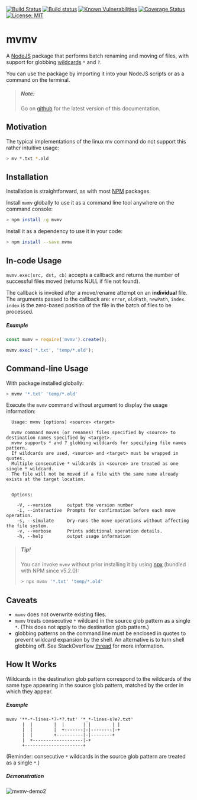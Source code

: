 [![Build Status](https://travis-ci.org/dienluong/mvmv.svg?branch=master)](https://travis-ci.org/dienluong/mvmv) [![Build status](https://ci.appveyor.com/api/projects/status/a5yh2m947yqt5v42?svg=true)](https://ci.appveyor.com/project/dienluong/mvmv) [![Known Vulnerabilities](https://snyk.io/test/github/dienluong/mvmv/badge.svg?targetFile=package.json)](https://snyk.io/test/github/dienluong/mvmv?targetFile=package.json) [![Coverage Status](https://coveralls.io/repos/github/dienluong/mvmv/badge.svg?branch=master)](https://coveralls.io/github/dienluong/mvmv?branch=master) [![License: MIT](https://img.shields.io/badge/License-MIT-yellow.svg)](https://opensource.org/licenses/MIT)
 
# mvmv
A [NodeJS](https://nodejs.org) package that performs batch renaming and moving of files, with support for globbing [wildcards](http://tldp.org/LDP/GNU-Linux-Tools-Summary/html/x11655.htm) `*` and `?`.

You can use the package by importing it into your NodeJS scripts or as a command on the terminal.

> ##### Note:
> Go on [github](https://github.com/dienluong/mvmv) for the latest version of this documentation.

## Motivation
The typical implementations of the linux mv command do not support this rather intuitive usage:
```bash
> mv *.txt *.old
```

## Installation
Installation is straightforward, as with most [NPM](https://www.npmjs.com/) packages.

Install `mvmv` globally to use it as a command line tool anywhere on the command console:
```bash
> npm install -g mvmv
```

Install it as a dependency to use it in your code:
```bash
> npm install --save mvmv
```

## In-code Usage
`mvmv.exec(src, dst, cb)` accepts a callback and returns the number of successful files moved (returns NULL if file not found).

The callback is invoked after a move/rename attempt on an **individual** file. The arguments passed to the callback are: `error`, `oldPath`, `newPath`, `index`. `index` is the zero-based position of the file in the batch of files to be processed. 

##### Example
```javascript
const mvmv = require('mvmv').create();

mvmv.exec('*.txt', 'temp/*.old');
```

## Command-line Usage
With package installed globally:
```bash
> mvmv '*.txt' 'temp/*.old'
````

Execute the `mvmv` command without argument to display the usage information:

```
  Usage: mvmv [options] <source> <target>

  mvmv command moves (or renames) files specified by <source> to destination names specified by <target>.
  mvmv supports * and ? globbing wildcards for specifying file names pattern.
  If wildcards are used, <source> and <target> must be wrapped in quotes.
  Multiple consecutive * wildcards in <source> are treated as one single * wildcard.
  The file will not be moved if a file with the same name already exists at the target location.


  Options:

    -V, --version      output the version number
    -i, --interactive  Prompts for confirmation before each move operation.
    -s, --simulate     Dry-runs the move operations without affecting the file system.
    -v, --verbose      Prints additional operation details.
    -h, --help         output usage information
```


>##### Tip!
>You can invoke `mvmv` without prior installing it by using [npx](https://www.npmjs.com/package/npx) (bundled with NPM since v5.2.0):
>```bash
>> npx mvmv '*.txt' 'temp/*.old'
>```

## Caveats
- `mvmv` does not overwrite existing files.
- `mvmv` treats consecutive `*` wildcard in the source glob pattern as a single `*`. (This does not apply to the destination glob pattern.)
- globbing patterns on the command line must be enclosed in quotes to prevent wildcard expansion by the shell. An alternative is to turn shell globbing off. See StackOverflow [thread](https://stackoverflow.com/a/22945024) for more information.


## How It Works
Wildcards in the destination glob pattern correspond to the wildcards of the same type appearing in the source glob pattern, matched by the order in which they appear.

##### Example
```
mvmv '**-*-lines-*?-*?.txt' '*_*-lines-s?e?.txt'
      |  |        |  |       | |        | |
      |  |        |  +-------|-|--------|-+
      |  |        +----------|-|--------+
      |  +-------------------|-+
      +----------------------+
```
(Reminder: consecutive `*` wildcards in the source glob pattern are treated as a single `*`.)

##### Demonstration
![mvmv-demo2](https://user-images.githubusercontent.com/4752832/46907727-e682d780-cee4-11e8-8e5f-427c6536d0d0.png)
